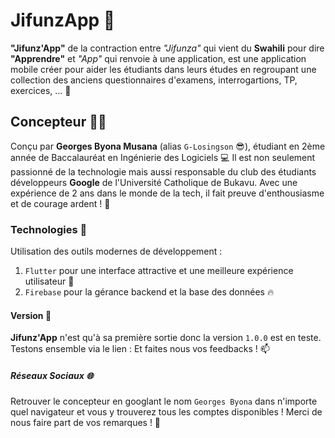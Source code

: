 # JifunzApp 📖

**"Jifunz'App"** de la contraction entre _"Jifunza"_ qui vient du **Swahili** pour dire **"Apprendre"** et _"App"_ qui renvoie à une application, est une application mobile créer pour aider les étudiants dans leurs études en regroupant une collection des anciens questionnaires d'examens, interrogartions, TP, exercices, ... 🚀

## Concepteur 👨‍💻

Conçu par **Georges Byona Musana** (alias ```G-Losingson``` 😎), étudiant en 2ème année de Baccalauréat en Ingénierie des Logiciels 💻
Il est non seulement passionné de la technologie mais aussi responsable du club des étudiants développeurs **Google** de l'Université Catholique de Bukavu.
Avec une expérience de 2 ans dans le monde de la tech, il fait preuve d'enthousiasme et de courage ardent ! 🎊

### Technologies 🧰

Utilisation des outils modernes de développement :
1. ```Flutter``` pour une interface attractive et une meilleure expérience utilisateur 💙
2. ```Firebase``` pour la gérance backend et la base des données 🔥

#### Version 📱

**Jifunz'App** n'est qu'à sa première sortie donc la version ```1.0.0``` est en teste.
Testons ensemble via le lien : 
Et faites nous vos feedbacks ! 📫

##### Réseaux Sociaux 🌐

Retrouver le concepteur en googlant le nom ```Georges Byona``` dans n'importe quel navigateur et vous y trouverez tous les comptes disponibles !
Merci de nous faire part de vos remarques ! 🙂

